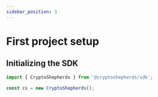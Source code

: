 ```yaml
---
sidebar_position: 3
---
```


# First project setup

## Initializing the SDK


```javascript title="JavaScript"
import { CryptoShepherds } from '@cryptoshepherds/sdk';

const cs = new CryptoShepherds();
